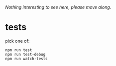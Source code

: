 _Nothing interesting to see here, please move along._


# tests

pick one of:

    npm run test
    npm run test-debug
    npm run watch-tests

